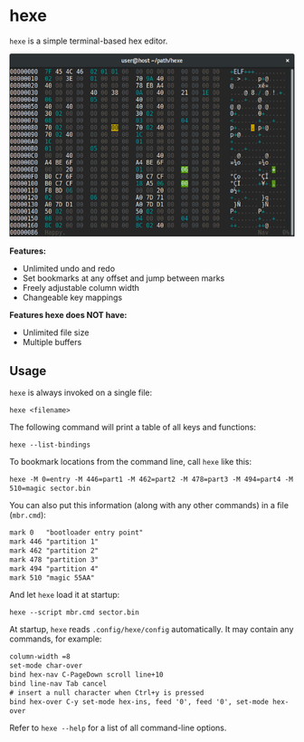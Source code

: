 # hexe

`hexe` is a simple terminal-based hex editor.

![Screenshot](screenshot.png)

**Features:**

 * Unlimited undo and redo
 * Set bookmarks at any offset and jump between marks
 * Freely adjustable column width
 * Changeable key mappings

**Features hexe does NOT have:**

 * Unlimited file size
 * Multiple buffers

## Usage

`hexe` is always invoked on a single file:

    hexe <filename>

The following command will print a table of all keys and functions:

    hexe --list-bindings

To bookmark locations from the command line, call `hexe` like this:

    hexe -M 0=entry -M 446=part1 -M 462=part2 -M 478=part3 -M 494=part4 -M 510=magic sector.bin

You can also put this information (along with any other commands) in a file 
(`mbr.cmd`):

    mark 0   "bootloader entry point"
    mark 446 "partition 1"
    mark 462 "partition 2"
    mark 478 "partition 3"
    mark 494 "partition 4"
    mark 510 "magic 55AA"

And let `hexe` load it at startup:

    hexe --script mbr.cmd sector.bin

At startup, `hexe` reads `.config/hexe/config` automatically. It may contain 
any commands, for example:

    column-width =8
    set-mode char-over
    bind hex-nav C-PageDown scroll line+10
    bind line-nav Tab cancel
    # insert a null character when Ctrl+y is pressed
    bind hex-over C-y set-mode hex-ins, feed '0', feed '0', set-mode hex-over

Refer to `hexe --help` for a list of all command-line options.
